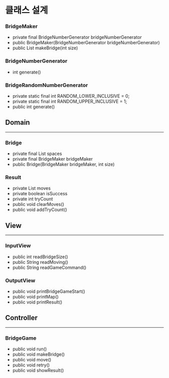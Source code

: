 # 클래스 설계
### BridgeMaker
- private final BridgeNumberGenerator bridgeNumberGenerator
- public BridgeMaker(BridgeNumberGenerator bridgeNumberGenerator)
- public List<String> makeBridge(int size)

### BridgeNumberGenerator
- int generate()

### BridgeRandomNumberGenerator
- private static final int RANDOM_LOWER_INCLUSIVE = 0;
- private static final int RANDOM_UPPER_INCLUSIVE = 1;
- public int generate()

## Domain
___
### Bridge
- private final List<String> spaces
- private final BridgeMaker bridgeMaker
- public Bridge(BridgeMaker bridgeMaker, int size)

### Result
- private List<String> moves
- private boolean isSuccess
- private int tryCount
- public void clearMoves()
- public void addTryCount()

## View
___
### InputView
- public int readBridgeSize()
- public String readMoving()
- public String readGameCommand()

### OutputView
- public void printBridgeGameStart()
- public void printMap()
- public void printResult()

## Controller
___
### BridgeGame
- public void run()
- public void makeBridge()
- public void move()
- public void retry()
- public void showResult()